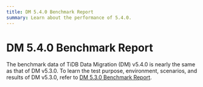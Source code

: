 ```yaml
---
title: DM 5.4.0 Benchmark Report
summary: Learn about the performance of 5.4.0.
---
```


# DM 5.4.0 Benchmark Report

The benchmark data of TiDB Data Migration (DM) v5.4.0 is nearly the same as that of DM v5.3.0. To learn the test purpose, environment, scenarios, and results of DM v5.3.0, refer to [DM 5.3.0 Benchmark Report](https://github.com/pingcap/docs-dm/blob/release-5.3/en/dm-benchmark-v5.3.0.md).
